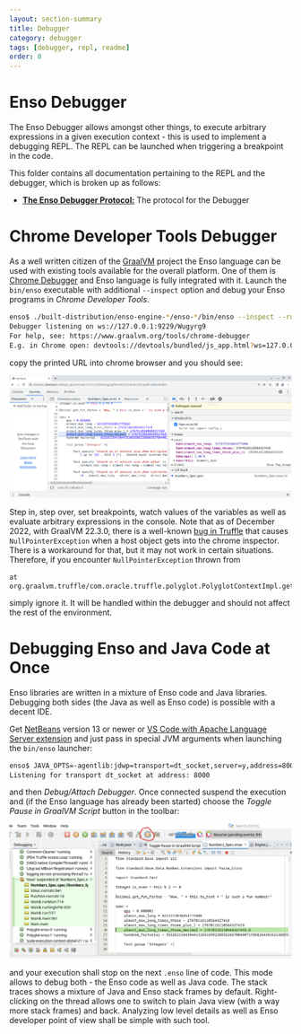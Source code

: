 ```yaml
---
layout: section-summary
title: Debugger
category: debugger
tags: [debugger, repl, readme]
order: 0
---
```


# Enso Debugger

The Enso Debugger allows amongst other things, to execute arbitrary expressions
in a given execution context - this is used to implement a debugging REPL. The
REPL can be launched when triggering a breakpoint in the code.

This folder contains all documentation pertaining to the REPL and the debugger,
which is broken up as follows:

- [**The Enso Debugger Protocol:**](./protocol.md) The protocol for the Debugger

# Chrome Developer Tools Debugger

As a well written citizen of the [GraalVM](http://graalvm.org) project the Enso
language can be used with existing tools available for the overall platform. One
of them is
[Chrome Debugger](https://www.graalvm.org/22.1/tools/chrome-debugger/) and Enso
language is fully integrated with it. Launch the `bin/enso` executable with
additional `--inspect` option and debug your Enso programs in _Chrome Developer
Tools_.

```bash
enso$ ./built-distribution/enso-engine-*/enso-*/bin/enso --inspect --run ./test/Tests/src/Data/Numbers_Spec.enso
Debugger listening on ws://127.0.0.1:9229/Wugyrg9
For help, see: https://www.graalvm.org/tools/chrome-debugger
E.g. in Chrome open: devtools://devtools/bundled/js_app.html?ws=127.0.0.1:9229/Wugyrg9
```

copy the printed URL into chrome browser and you should see:

![Chrome Debugger](chrome-debugger.png)

Step in, step over, set breakpoints, watch values of the variables as well as
evaluate arbitrary expressions in the console. Note that as of December 2022,
with GraalVM 22.3.0, there is a well-known
[bug in Truffle](https://github.com/oracle/graal/issues/5513) that causes
`NullPointerException` when a host object gets into the chrome inspector. There
is a workaround for that, but it may not work in certain situations. Therefore,
if you encounter `NullPointerException` thrown from

```
at org.graalvm.truffle/com.oracle.truffle.polyglot.PolyglotContextImpl.getContext(PolyglotContextImpl.java:685)
```

simply ignore it. It will be handled within the debugger and should not affect
the rest of the environment.

# Debugging Enso and Java Code at Once

Enso libraries are written in a mixture of Enso code and Java libraries.
Debugging both sides (the Java as well as Enso code) is possible with a decent
IDE.

Get [NetBeans](http://netbeans.apache.org) version 13 or newer or
[VS Code with Apache Language Server extension](https://cwiki.apache.org/confluence/display/NETBEANS/Apache+NetBeans+Extension+for+Visual+Studio+Code)
and just pass in special JVM arguments when launching the `bin/enso` launcher:

```bash
enso$ JAVA_OPTS=-agentlib:jdwp=transport=dt_socket,server=y,address=8000 ./built-distribution/enso-engine-*/enso-*/bin/enso --run ./test/Tests/src/Data/Numbers_Spec.enso
Listening for transport dt_socket at address: 8000
```

and then _Debug/Attach Debugger_. Once connected suspend the execution and (if
the Enso language has already been started) choose the _Toggle Pause in GraalVM
Script_ button in the toolbar:

![NetBeans Debugger](java-debugger.png)

and your execution shall stop on the next `.enso` line of code. This mode allows
to debug both - the Enso code as well as Java code. The stack traces shows a
mixture of Java and Enso stack frames by default. Right-clicking on the thread
allows one to switch to plain Java view (with a way more stack frames) and back.
Analyzing low level details as well as Enso developer point of view shall be
simple with such tool.
